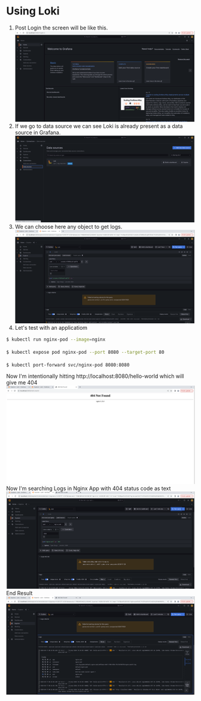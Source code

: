 # Using Loki

1. Post Login the screen will be like this.
![alt text](image.png)
2. If we go to data source we can see Loki is already present as a data source in Grafana.
![alt text](image-1.png)
3. We can choose here any object to get logs.
![alt text](image-2.png)
4. Let's test with an applicatiom
```sh
$ kubectl run nginx-pod --image=nginx

$ kubectl expose pod nginx-pod --port 8080 --target-port 80

$ kubectl port-forward svc/nginx-pod 8080:8080
```
Now I'm intentionally hitting http://localhost:8080/hello-world which will give me 404
![alt text](image-3.png)
Now I'm searching Logs in Nginx App with 404 status code as text
![alt text](image-4.png)
End Result
![alt text](image-5.png)
